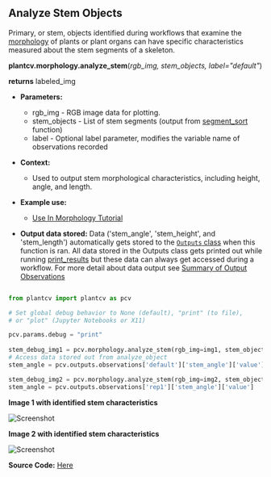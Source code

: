 ## Analyze Stem Objects

Primary, or stem, objects identified during workflows that examine the [morphology](tutorials/morphology_tutorial.md) of 
plants or plant organs can have specific characteristics measured about the stem segments of a skeleton.

**plantcv.morphology.analyze_stem**(*rgb_img, stem_objects, label="default"*)

**returns** labeled_img

- **Parameters:**
    - rgb_img      - RGB image data for plotting.
    - stem_objects - List of stem segments (output from [segment_sort](segment_sort.md) function)
    - label        - Optional label parameter, modifies the variable name of observations recorded 
- **Context:**
    - Used to output stem morphological characteristics, including height, angle, and length.
- **Example use:**
    - [Use In Morphology Tutorial](tutorials/morphology_tutorial.md)


- **Output data stored:** Data ('stem_angle', 'stem_height', and 'stem_length') 
    automatically gets stored to the [`Outputs` class](outputs.md) when this function is ran. 
    All data stored in the Outputs class gets printed out while running [print_results](print_results.md) but
    these data can always get accessed during a workflow. For more detail about data output see 
    [Summary of Output Observations](output_measurements.md#summary-of-output-observations)
    
```python

from plantcv import plantcv as pcv

# Set global debug behavior to None (default), "print" (to file), 
# or "plot" (Jupyter Notebooks or X11)

pcv.params.debug = "print"
    
stem_debug_img1 = pcv.morphology.analyze_stem(rgb_img=img1, stem_objects=stem_objects1, label="default")
# Access data stored out from analyze_object
stem_angle = pcv.outputs.observations['default']['stem_angle']['value']

stem_debug_img2 = pcv.morphology.analyze_stem(rgb_img=img2, stem_objects=stem_objects2, label="rep1")
stem_angle = pcv.outputs.observations['rep1']['stem_angle']['value']

```

**Image 1 with identified stem characteristics**

![Screenshot](img/documentation_images/analyze_stem/143_segmented_angles.jpg)

**Image 2 with identified stem characteristics**

![Screenshot](img/documentation_images/analyze_stem/218_segmented_angles.jpg)

**Source Code:** [Here](https://github.com/danforthcenter/plantcv/blob/main/plantcv/plantcv/morphology/analyze_stem.py)
